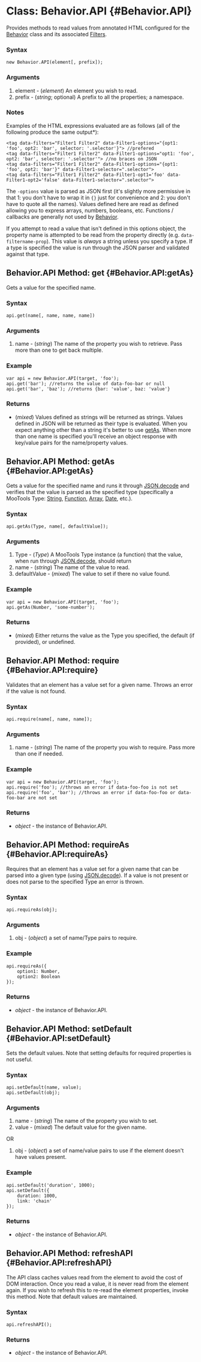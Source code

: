 Class: Behavior.API {#Behavior.API}
==========================

Provides methods to read values from annotated HTML configured for the [Behavior][] class and its associated [Filters](Behavior.md#Behavior.Filter).

### Syntax

	new Behavior.API(element[, prefix]);

### Arguments

1. element - (*element*) An element you wish to read.
2. prefix - (*string*; optional) A prefix to all the properties; a namespace.

### Notes

Examples of the HTML expressions evaluated are as follows (all of the following produce the same output*):

	<tag data-filters="Filter1 Filter2" data-Filter1-options="{opt1: 'foo', opt2: 'bar', selector: '.selector'}"> //prefered
	<tag data-filters="Filter1 Filter2" data-Filter1-options="opt1: 'foo', opt2: 'bar', selector: '.selector'"> //no braces on JSON
	<tag data-filters="Filter1 Filter2" data-Filter1-options="{opt1: 'foo', opt2: 'bar'}" data-Filter1-selector=".selector">
	<tag data-filters="Filter1 Filter2" data-Filter1-opt1='foo' data-Filter1-opt2='false' data-Filter1-selector=".selector">

The `-options` value is parsed as JSON first (it's slightly more permissive in that 1: you don't have to wrap it in `{}` just for convenience and 2: you don't have to quote all the names). Values defined here are read as defined allowing you to express arrays, numbers, booleans, etc. Functions / callbacks are generally not used by [Behavior][].

If you attempt to read a value that isn't defined in this options object, the property name is attempted to be read from the property directly (e.g. `data-filtername-prop`). This value is *always* a string unless you specify a type. If a type is specified the value is run through the JSON parser and validated against that type.

Behavior.API Method: get {#Behavior.API:getAs}
------------------------------------------

Gets a value for the specified name.

### Syntax

	api.get(name[, name, name, name])

### Arguments

1. name - (*string*) The name of the property you wish to retrieve. Pass more than one to get back multiple.

### Example

	var api = new Behavior.API(target, 'foo');
	api.get('bar'); //returns the value of data-foo-bar or null
	api.get('bar', 'baz'); //returns {bar: 'value', baz: 'value'}

### Returns

* (*mixed*) Values defined as strings will be returned as strings. Values defined in JSON will be returned as their
  type is evaluated. When you expect anything other than a string it's better to use [getAs](#Behavior.API:getAs).
  When more than one name is specified you'll receive an object response with key/value pairs for the name/property values.

Behavior.API Method: getAs {#Behavior.API:getAs}
------------------------------------------

Gets a value for the specified name and runs it through [JSON.decode][] and verifies that the value is parsed as the specified type (specifically a MooTools Type: [String](http://mootools.net/docs/core/Types/String), [Function](http://mootools.net/docs/core/Types/Function), [Array](http://mootools.net/docs/core/Types/Array), [Date](http://mootools.net/docs/more/Types/Date), etc.).

### Syntax

	api.getAs(Type, name[, defaultValue]);

### Arguments

1. Type - (*Type*) A MooTools Type instance (a function) that the value, when run through [JSON.decode][], should return
2. name - (*string*) The name of the value to read.
3. defaultValue - (*mixed*) The value to set if there no value found.

### Example

	var api = new Behavior.API(target, 'foo');
	api.getAs(Number, 'some-number');

### Returns

* (*mixed*) Either returns the value as the Type you specified, the default (if provided), or undefined.

Behavior.API Method: require {#Behavior.API:require}
------------------------------------------

Validates that an element has a value set for a given name. Throws an error if the value is not found.

### Syntax

	api.require(name[, name, name]);

### Arguments

1. name - (*string*) The name of the property you wish to require. Pass more than one if needed.

### Example

	var api = new Behavior.API(target, 'foo');
	api.require('foo'); //throws an error if data-foo-foo is not set
	api.require('foo', 'bar'); //throws an error if data-foo-foo or data-foo-bar are not set

### Returns

* *object* - the instance of Behavior.API.

Behavior.API Method: requireAs {#Behavior.API:requireAs}
------------------------------------------

Requires that an element has a value set for a given name that can be parsed into a given type (using [JSON.decode][]). If a value is not present or does not parse to the specified Type an error is thrown.

### Syntax

	api.requireAs(obj);

### Arguments

1. obj - (*object*) a set of name/Type pairs to require.

### Example

	api.requireAs({
		option1: Number,
		option2: Boolean
	});

### Returns

* *object* - the instance of Behavior.API.

Behavior.API Method: setDefault {#Behavior.API:setDefault}
------------------------------------------

Sets the default values. Note that setting defaults for required properties is not useful.

### Syntax

	api.setDefault(name, value);
	api.setDefault(obj);

### Arguments

1. name - (*string*) The name of the property you wish to set.
2. value - (*mixed*) The default value for the given name.

OR

1. obj - (*object*) a set of name/value pairs to use if the element doesn't have values present.

### Example

	api.setDefault('duration', 1000);
	api.setDefault({
		duration: 1000,
		link: 'chain'
	});

### Returns

* *object* - the instance of Behavior.API.

Behavior.API Method: refreshAPI {#Behavior.API:refreshAPI}
------------------------------------------

The API class caches values read from the element to avoid the cost of DOM interaction. Once you read a value, it is never read from the element again. If you wish to refresh this to re-read the element properties, invoke this method. Note that default values are maintained.

### Syntax

	api.refreshAPI();

### Returns

* *object* - the instance of Behavior.API.

[Behavior]: Behavior.md
[JSON.decode]: http://mootools.net/docs/core/Utilities/JSON#JSON:decode